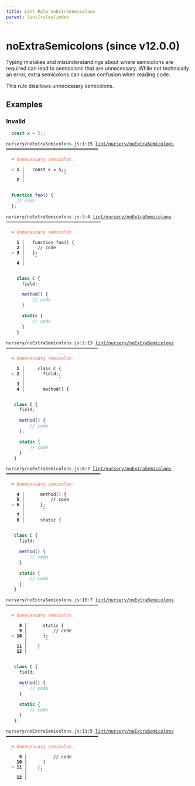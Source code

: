 ```yaml
---
title: Lint Rule noExtraSemicolons
parent: lint/rules/index
---
```


# noExtraSemicolons (since v12.0.0)

Typing mistakes and misunderstandings about where semicolons are required can lead to semicolons that are unnecessary.
While not technically an error, extra semicolons can cause confusion when reading code.

This rule disallows unnecessary semicolons.

## Examples

### Invalid

```jsx
  const x = 5;;
```

<pre class="language-text"><code class="language-text">nursery/noExtraSemicolons.js:1:15 <a href="https://docs.rome.tools/lint/rules/noExtraSemicolons">lint/nursery/noExtraSemicolons</a> ━━━━━━━━━━━━━━━━━━━━━━━━━━━━━━━━━━━

<strong><span style="color: Tomato;">  </span></strong><strong><span style="color: Tomato;">✖</span></strong> <span style="color: Tomato;">Unnecessary semicolon.</span>
  
<strong><span style="color: Tomato;">  </span></strong><strong><span style="color: Tomato;">&gt;</span></strong> <strong>1 │ </strong>  const x = 5;;
   <strong>   │ </strong>              <strong><span style="color: Tomato;">^</span></strong>
    <strong>2 │ </strong>
  
</code></pre>

```jsx
  function foo() {
    // code
  };
```

<pre class="language-text"><code class="language-text">nursery/noExtraSemicolons.js:3:4 <a href="https://docs.rome.tools/lint/rules/noExtraSemicolons">lint/nursery/noExtraSemicolons</a> ━━━━━━━━━━━━━━━━━━━━━━━━━━━━━━━━━━━━

<strong><span style="color: Tomato;">  </span></strong><strong><span style="color: Tomato;">✖</span></strong> <span style="color: Tomato;">Unnecessary semicolon.</span>
  
    <strong>1 │ </strong>  function foo() {
    <strong>2 │ </strong>    // code
<strong><span style="color: Tomato;">  </span></strong><strong><span style="color: Tomato;">&gt;</span></strong> <strong>3 │ </strong>  };
   <strong>   │ </strong>   <strong><span style="color: Tomato;">^</span></strong>
    <strong>4 │ </strong>
  
</code></pre>

```jsx
    class C {
      field;;

      method() {
          // code
      }

      static {
          // code
      }
    }
```

<pre class="language-text"><code class="language-text">nursery/noExtraSemicolons.js:2:13 <a href="https://docs.rome.tools/lint/rules/noExtraSemicolons">lint/nursery/noExtraSemicolons</a> ━━━━━━━━━━━━━━━━━━━━━━━━━━━━━━━━━━━

<strong><span style="color: Tomato;">  </span></strong><strong><span style="color: Tomato;">✖</span></strong> <span style="color: Tomato;">Unnecessary semicolon.</span>
  
    <strong>1 │ </strong>    class C {
<strong><span style="color: Tomato;">  </span></strong><strong><span style="color: Tomato;">&gt;</span></strong> <strong>2 │ </strong>      field;;
   <strong>   │ </strong>            <strong><span style="color: Tomato;">^</span></strong>
    <strong>3 │ </strong>
    <strong>4 │ </strong>      method() {
  
</code></pre>

```jsx
   class C {
     field;

     method() {
         // code
     };

     static {
         // code
     }
   }
```

<pre class="language-text"><code class="language-text">nursery/noExtraSemicolons.js:6:7 <a href="https://docs.rome.tools/lint/rules/noExtraSemicolons">lint/nursery/noExtraSemicolons</a> ━━━━━━━━━━━━━━━━━━━━━━━━━━━━━━━━━━━━

<strong><span style="color: Tomato;">  </span></strong><strong><span style="color: Tomato;">✖</span></strong> <span style="color: Tomato;">Unnecessary semicolon.</span>
  
    <strong>4 │ </strong>     method() {
    <strong>5 │ </strong>         // code
<strong><span style="color: Tomato;">  </span></strong><strong><span style="color: Tomato;">&gt;</span></strong> <strong>6 │ </strong>     };
   <strong>   │ </strong>      <strong><span style="color: Tomato;">^</span></strong>
    <strong>7 │ </strong>
    <strong>8 │ </strong>     static {
  
</code></pre>

```jsx
   class C {
     field;

     method() {
         // code
     }

     static {
         // code
     };
   }
```

<pre class="language-text"><code class="language-text">nursery/noExtraSemicolons.js:10:7 <a href="https://docs.rome.tools/lint/rules/noExtraSemicolons">lint/nursery/noExtraSemicolons</a> ━━━━━━━━━━━━━━━━━━━━━━━━━━━━━━━━━━━

<strong><span style="color: Tomato;">  </span></strong><strong><span style="color: Tomato;">✖</span></strong> <span style="color: Tomato;">Unnecessary semicolon.</span>
  
     <strong>8 │ </strong>     static {
     <strong>9 │ </strong>         // code
<strong><span style="color: Tomato;">  </span></strong><strong><span style="color: Tomato;">&gt;</span></strong> <strong>10 │ </strong>     };
    <strong>   │ </strong>      <strong><span style="color: Tomato;">^</span></strong>
    <strong>11 │ </strong>   }
    <strong>12 │ </strong>
  
</code></pre>

```jsx
   class C {
     field;

     method() {
         // code
     }

     static {
         // code
     }
   };
```

<pre class="language-text"><code class="language-text">nursery/noExtraSemicolons.js:11:5 <a href="https://docs.rome.tools/lint/rules/noExtraSemicolons">lint/nursery/noExtraSemicolons</a> ━━━━━━━━━━━━━━━━━━━━━━━━━━━━━━━━━━━

<strong><span style="color: Tomato;">  </span></strong><strong><span style="color: Tomato;">✖</span></strong> <span style="color: Tomato;">Unnecessary semicolon.</span>
  
     <strong>9 │ </strong>         // code
    <strong>10 │ </strong>     }
<strong><span style="color: Tomato;">  </span></strong><strong><span style="color: Tomato;">&gt;</span></strong> <strong>11 │ </strong>   };
    <strong>   │ </strong>    <strong><span style="color: Tomato;">^</span></strong>
    <strong>12 │ </strong>
  
</code></pre>

